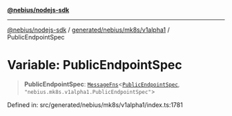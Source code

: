[**@nebius/nodejs-sdk**](../../../../../README.md)

---

[@nebius/nodejs-sdk](../../../../../README.md) / [generated/nebius/mk8s/v1alpha1](../README.md) / PublicEndpointSpec

# Variable: PublicEndpointSpec

> **PublicEndpointSpec**: [`MessageFns`](../../../../../runtime/protos/core/interfaces/MessageFns.md)\<[`PublicEndpointSpec`](../interfaces/PublicEndpointSpec.md), `"nebius.mk8s.v1alpha1.PublicEndpointSpec"`\>

Defined in: src/generated/nebius/mk8s/v1alpha1/index.ts:1781
